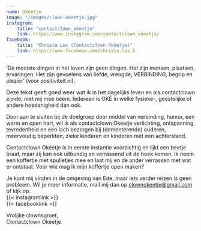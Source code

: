 ```yaml
---
name: Okéetje
image: "/images/clown-okeetje.jpg"
instagram:
    title: "contactclown_okeetje"
    link: https://www.instagram.com/contactclown_okeetje/
facebook:
    title: "Christa Los (Contactclown Okéetje)"
    link: https://www.facebook.com/christa.los.5
---
```


‘De mooiste dingen in het leven zijn geen dingen. Het zijn mensen, plaatsen, ervaringen. Het zijn gevoelens van liefde, vreugde, VERBINDING, begrip en plezier’ (voor positiviteit.nl).

Deze tekst geeft goed weer wat ik in het dagelijks leven en als contactclown zijnde, met mij mee neem. Iedereen is OKÉ in welke fysieke-, geestelijke of andere hoedanigheid dan ook.

Door aan te sluiten bij de doelgroep door middel van verbinding, humor, een warm en open hart, wil ik als contactclown Okéetje verlichting, ontspanning, tevredenheid en een lach bezorgen bij (dementerende) ouderen, meervoudig beperkten, zieke kinderen en kinderen met een achterstand.

Contactclown Okéetje is in eerste instantie voorzichtig en lijkt een beetje braaf, maar zij kan ook uitbundig en verrassend uit de hoek komen. Ik neem een koffertje met spulletjes mee en laat mij en de ander verrassen met wat er ontstaat. Voor wie mag ik mijn koffertje open maken?

Je kunt mij vinden in de omgeving van Ede, maar iets verder reizen is geen probleem. 
Wil je meer informatie, mail mij dan op [clownokeetje@gmail.com](mailto:clownokeetje@gmail.com) of kijk op:  
{{< instagramlink >}}  
{{< facebooklink >}}  

Vrolijke clownsgroet,  
Contactclown Okéetje